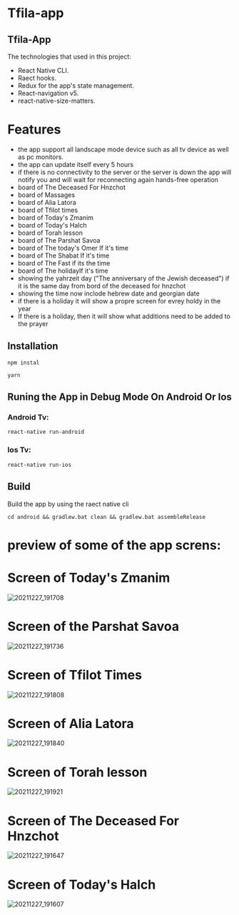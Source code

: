 # Tfila-app


## Tfila-App

The technologies that used in this project:

- React Native CLI.
- Raect hooks.
- Redux for the app's state management.
- React-navigation v5.
- react-native-size-matters.

# Features

- the app support all landscape mode device such as all tv device as well as pc monitors.
- the app can update itself every 5 hours
- if there is no connectivity to the server or the server is down the app will notify you and will wait for reconnecting again hands-free operation
- board of The Deceased For Hnzchot
- board of Massages
- board of Alia Latora
- board of Tfilot times
- board of Today's Zmanim
- board of Today's Halch 
- board of Torah lesson 
- board of The Parshat Savoa
- board of The today's Omer If it's time
- board of The Shabat If it's time
- board of The Fast if its the time
- board of The holidayIf it's time
- showing the yahrzeit day ("The anniversary of the Jewish deceased") if it is the same day from bord of the deceased for hnzchot
- showing the time now inclode hebrew date and georgian date
- if there is a holiday it will show a propre screen for evrey holdy in the year
- If there is a holiday, then it will show what additions need to be added to the prayer


## Installation
```
npm instal

yarn

```
## Runing the App in Debug Mode On Android Or Ios

### Android Tv: 
```
react-native run-android
```
### Ios Tv:
```
react-native run-ios
```


## Build

Build the app by using the raect native cli

```
cd android && gradlew.bat clean && gradlew.bat assembleRelease
```

# preview of some of the app screns:

# Screen of Today's Zmanim

![20211227_191708](https://user-images.githubusercontent.com/71942613/156555835-71f215fc-61b3-4abd-a77b-64830f33a317.jpg)

# Screen of the Parshat Savoa

![20211227_191736](https://user-images.githubusercontent.com/71942613/156556148-162392c8-d038-41bc-8284-547605d1e6e5.jpg)

# Screen of Tfilot Times

![20211227_191808](https://user-images.githubusercontent.com/71942613/156556694-8736d8e5-79e9-4d90-a177-9edd55a96d10.jpg)

# Screen of Alia Latora

![20211227_191840](https://user-images.githubusercontent.com/71942613/156556833-06790e2a-7bd9-4603-a7f3-6b08aa30e3f7.jpg)

# Screen of Torah lesson

![20211227_191921](https://user-images.githubusercontent.com/71942613/156557376-675b8ed0-aca4-4b77-8893-4e94b21cb307.jpg)

# Screen of The Deceased For Hnzchot

![20211227_191647](https://user-images.githubusercontent.com/71942613/156557613-18e1ecd4-37e3-481e-83bf-c5895dd75f32.jpg)

# Screen of Today's Halch

![20211227_191607](https://user-images.githubusercontent.com/71942613/156557788-2a490785-8206-4db1-8399-e649308f1cc7.jpg)
